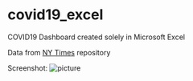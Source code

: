 # covid19_excel
 
COVID19 Dashboard created solely in Microsoft Excel

Data from [NY Times](https://github.com/nytimes/covid-19-data) repository

Screenshot: ![picture](https://raw.githubusercontent.com/Pressed-In/covid19_excel/main/covid19_dashboard_screenshot.png)
